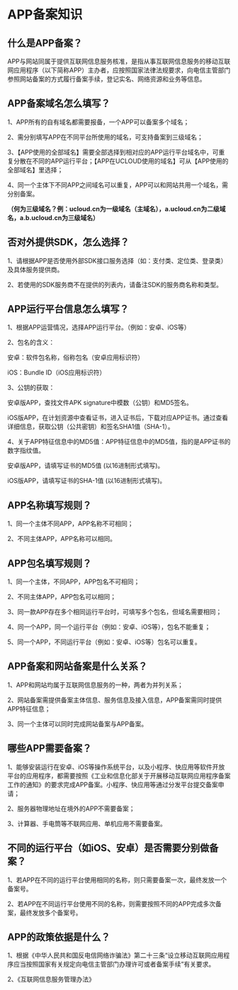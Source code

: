 # APP备案知识



## 什么是APP备案？

APP与网站同属于提供互联网信息服务核准，是指从事互联网信息服务的移动互联网应用程序（以下简称APP）主办者，应按照国家法律法规要求，向电信主管部门参照网站备案的方式履行备案手续，登记实名、网络资源和业务等信息。



## APP备案域名怎么填写？

1、APP所有的自有域名都需要报备，一个APP可以备案多个域名；

2、需分别填写APP在不同平台所使用的域名，可支持备案到三级域名；

3、【APP使用的全部域名】需要全部选择到相对应的APP运行平台域名中，可重复分散在不同的APP运行平台；【APP在UCLOUD使用的域名】可从【APP使用的全部域名】里选择；

4、同一个主体下不同APP之间域名可以重复，APP可以和网站共用一个域名，需分别备案。

**（何为三级域名？例：ucloud.cn为一级域名（主域名），a.ucloud.cn为二级域名，a.b.ucloud.cn为三级域名）**



## 否对外提供SDK，怎么选择？

1、请根据APP是否使用外部SDK接口服务选择（如：支付类、定位类、登录类）及具体服务提供商。

2、若使用的SDK服务商不在提供的列表内，请备注SDK的服务商名称和类型。



## APP运行平台信息怎么填写？

1、根据APP运营情况，选择APP运行平台。（例如：安卓、iOS等）

2、包名的含义：

安卓：软件包名称，俗称包名（安卓应用标识符）

iOS：Bundle ID（iOS应用标识符）

3、公钥的获取：

安卓版APP，查找文件APK signature中模数（公钥）和MD5签名。

iOS版APP，在计划资源中查看证书，进入证书后，下载对应APP证书。通过查看详细信息，获取公钥（公共密钥）和签名SHA1值（SHA-1）。

4、关于APP特征信息中的MD5值：APP特征信息中的MD5值，指的是APP证书的数字指纹值。

安卓版APP，请填写证书的MD5值 (以16进制形式填写)。

iOS版APP，请填写证书的SHA-1值 (以16进制形式填写)。



## APP名称填写规则？

1、同一个主体不同APP，APP名称不可相同；

2、不同主体APP，APP名称可以相同。



## APP包名填写规则？

1、同一个主体，不同APP，APP包名不可相同；

2、不同主体APP，APP包名可以相同；

3、同一款APP存在多个相同运行平台时，可填写多个包名，但域名需要相同；

4、同一个APP，同一个运行平台（例如：安卓、iOS等），包名不能重复；

5、同一个APP，不同运行平台（例如：安卓、iOS等）包名可以重复。



## APP备案和网站备案是什么关系？

1、APP和网站均属于互联网信息服务的一种，两者为并列关系；

2、网站备案需提供备案主体信息、服务信息及接入信息，APP备案需同时提供APP特征信息；

3、同一个主体可以同时完成网站备案与APP备案。



## 哪些APP需要备案？

1、能够安装运行在安卓、iOS等操作系统平台，以及小程序、快应用等软件开放平台的应用程序，都需要按照《工业和信息化部关于开展移动互联网应用程序备案工作的通知》的要求完成APP备案。小程序、快应用等通过分发平台提交备案申请；

2、服务器物理地址在境外的APP不需要备案；

3、计算器、手电筒等不联网应用、单机应用不需要备案。



## 不同的运行平台（如iOS、安卓）是否需要分别做备案？

1、若APP在不同的运行平台使用相同的名称，则只需要备案一次，最终发放一个备案号。

2、若APP在不同运行平台使用不同的名称，则需要按照不同的APP完成多次备案，最终发放多个备案号。



## APP的政策依据是什么？

1、根据《中华人民共和国反电信网络诈骗法》第二十三条“设立移动互联网应用程序应当按照国家有关规定向电信主管部门办理许可或者备案手续”有关要求。

2、《互联网信息服务管理办法》



